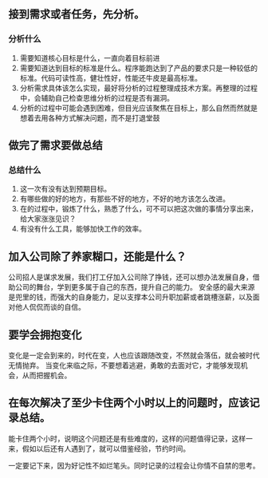 ## 接到需求或者任务，先分析。

### 分析什么
1. 需要知道核心目标是什么，一直向着目标前进
2. 需要知道达到目标的标准是什么。程序能跑达到了产品的要求只是一种较低的标准。代码可读性高，健壮性好，性能还牛皮是最高标准。
3. 分析需求具体该怎么实现，最好将分析的过程整理成技术方案。再整理的过程中，会辅助自己检查思维分析的过程是否有漏洞。
4. 分析的过程中可能会遇到困难，但目光应该聚焦在目标上，那么自然而然就是想着去用各种方式解决问题，而不是打退堂鼓


## 做完了需求要做总结
### 总结什么
1. 这一次有没有达到预期目标。
2. 有哪些做的好的地方，有那些不好的地方，不好的地方该怎么改进。
3. 在的过程中，锻炼了什么，熟悉了什么，可不可以把这次做的事情分享出来，给大家涨涨见识？
4. 有没有什么工具，能够加快工作的效率。


## 加入公司除了养家糊口，还能是什么？
公司招人是谋求发展，我们打工仔加入公司除了挣钱，还可以想办法发展自身，借助公司的舞台，学到更多属于自己的东西，提升自己的能力。
安全感的最大来源是兜里的钱，而强大的自身能力，足以支撑本公司升职加薪或者跳槽涨薪，以及面对他人侃侃而谈的自信。

## 要学会拥抱变化
变化是一定会到来的，时代在变，人也应该跟随改变，不然就会落伍，就会被时代无情抛弃。
当变化来临之际，不要想着逃避，勇敢的去面对它，才能够发现机会，从而把握机会。

## 在每次解决了至少卡住两个小时以上的问题时，应该记录总结。
能卡住两个小时，说明这个问题还是有些难度的，这样的问题值得记录，这样一来，假如以后还有人遇到了，就可以借鉴经验，节约时间。

一定要记下来，因为好记性不如烂笔头。同时记录的过程会让你情不自禁的思考。

